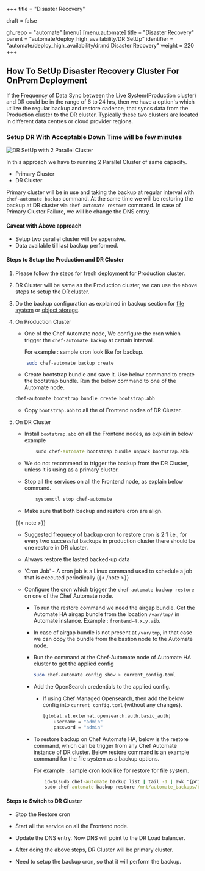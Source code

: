 +++
title = "Disaster Recovery"

draft = false

gh_repo = "automate"
[menu]
  [menu.automate]
    title = "Disaster Recovery"
    parent = "automate/deploy_high_availability/DR SetUp"
    identifier = "automate/deploy_high_availability/dr.md Disaster Recovery"
    weight = 220
+++

## How To SetUp Disaster Recovery Cluster For OnPrem Deployment

If the Frequency of Data Sync between the Live System(Production cluster) and DR could be in the range of 6 to 24 hrs, then we have a option's which utilize the regular backup and restore cadence, that syncs data from the Production cluster to the DR cluster. Typically these two clusters are located in different data centres or cloud provider regions.

### Setup DR With Acceptable Down Time will be few minutes

![DR SetUp with 2 Parallel Cluster](/images/automate/DR-2-cluster.png)

In this approach we have to running 2 Parallel Cluster of same capacity.

- Primary Cluster
- DR Cluster

Primary cluster will be in use and taking the backup at regular interval with `chef-automate backup` command. At the same time we will be restoring the backup at DR cluster via `chef-automate restore` command.
In case of Primary Cluster Failure, we will be change the DNS entry.

#### Caveat with Above approach

- Setup two parallel cluster will be expensive.
- Data available till last backup performed.

#### Steps to Setup the Production and DR Cluster

1. Please follow the steps for fresh [deployment](/automate/ha_onprim_deployment_procedure/#Run-these-steps-on-Bastion-Host-Machine) for Production cluster.

2. DR Cluster will be same as the Production cluster, we can use the above steps to setup the DR cluster.

3. Do the backup configuration as explained in backup section for [file system](/automate/ha_backup_restore_prerequisites/#pre-backup-configuration-for-file-system-backup) or [object storage](https://deploy-preview-7425--chef-automate.netlify.app/automate/ha_backup_restore_prerequisites/#pre-backup-configuration-for-object-storage).

4. On Production Cluster
    - One of the Chef Automate node, We configure the cron which trigger the `chef-automate backup` at certain interval.

        For example : sample cron look like for backup.

    ```sh
        sudo chef-automate backup create
    ```

    - Create bootstrap bundle and save it. Use below command to create the bootstrap bundle. Run the below command to one of the Automate node.

    ```sh
    chef-automate bootstrap bundle create bootstrap.abb
    ```

    - Copy `bootstrap.abb` to all the of Frontend nodes of DR Cluster.

5. On DR Cluster
    - Install `bootstrap.abb` on all the Frontend nodes, as explain in below example

        ```cmd
            sudo chef-automate bootstrap bundle unpack bootstrap.abb
        ```

    - We do not recommend to trigger the backup from the DR Cluster, unless it is using as a primary cluster.

    - Stop all the services on all the Frontend node, as explain  below command.

        ```sh
            systemctl stop chef-automate
        ```

    - Make sure that both backup and restore cron are align.

    {{< note >}}
    - Suggested frequecy of backup cron to restore cron is 2:1 i.e., for every two successful backups in production cluster there should be one restore in DR cluster.
    - Always restore the lasted backed-up data
    - 'Cron Job' - A cron job is a Linux command used to schedule a job that is executed periodically
    {{< /note >}}

    - Configure the cron which trigger  the `chef-automate backup restore`  on one of the Chef Automate node.

        - To run the restore command we need the airgap bundle. Get the Automate HA airgap bundle from the location `/var/tmp/` in Automate instance. Example : `frontend-4.x.y.aib`.

        - In case of airgap bundle is not present at `/var/tmp`, in that case we can copy the bundle from the bastion node to the Automate node.

        - Run the command at the Chef-Automate node of Automate HA cluster to get the applied config

            ```bash
            sudo chef-automate config show > current_config.toml 
            ```

        - Add the OpenSearch credentials to the applied config.

            - If using Chef Managed Opensearch, then add the below config into `current_config.toml` (without any changes).

                ```bash
                [global.v1.external.opensearch.auth.basic_auth]
                    username = "admin"
                    password = "admin"
                ```

        - To restore backup on Chef Automate HA, below is the restore command, which can be trigger from any Chef Automate instance of DR cluster. Below restore command is an example command for the file system as a backup options.

            For example : sample cron look like for restore for file system.

            ```cmd
                id=$(sudo chef-automate backup list | tail -1 | awk '{print $1}')
                sudo chef-automate backup restore /mnt/automate_backups/backups/$id/ --patch-config current_config.toml --airgap-bundle /var/tmp/frontend-4.x.y.aib --skip-preflight
            ```

#### Steps to Switch to DR Cluster

- Stop the Restore cron

- Start all the service on all the Frontend node.

- Update the DNS entry. Now DNS will point to the DR Load balancer.

- After doing the above steps, DR Cluster will be primary cluster.

- Need to setup the backup cron, so that it will perform the backup.